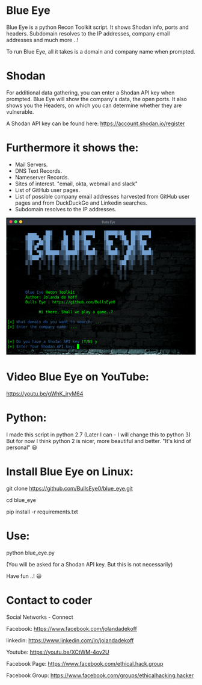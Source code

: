 # Blue Eye
Blue Eye is a python Recon Toolkit script. It shows Shodan info, ports and headers. Subdomain resolves to the IP addresses, company email addresses and much more ..!

To run Blue Eye, all it takes is a domain and company name when prompted.


# Shodan
For additional data gathering, you can enter a Shodan API key when prompted.
Blue Eye will show the company's data, the open ports. It also shows you the Headers, on which you can determine whether they are vulnerable.

A Shodan API key can be found here: 
https://account.shodan.io/register


# Furthermore it shows the:

* Mail Servers.
* DNS Text Records.
* Nameserver Records.
* Sites of interest. "email, okta, webmail and slack"
* List of GitHub user pages.
* List of possible company email addresses harvested from GitHub user pages and from DuckDuckGo and Linkedin searches.
* Subdomain resolves to the IP addresses.

![Screenshot](banner.png)

# Video Blue Eye on YouTube:

https://youtu.be/gWhK_iryM64


# Python:

I made this script in python 2.7 
(Later I can - I will change this to python 3) But for now I think python 2 is nicer, more beautiful and better. "It's kind of personal" 😃


# Install Blue Eye on Linux:

git clone https://github.com/BullsEye0/blue_eye.git

cd blue_eye

pip install -r requirements.txt


# Use:
python blue_eye.py

(You will be asked for a Shodan API key.
But this is not necessarily)

Have fun ..! 😃

# Contact to coder
Social Networks - Connect

Facebook: https://www.facebook.com/jolandadekoff

linkedin: https://www.linkedin.com/in/jolandadekoff

Youtube: https://youtu.be/XCtWM-4ov2U

Facebook Page: https://www.facebook.com/ethical.hack.group

Facebook Group: https://www.facebook.com/groups/ethicalhacking.hacker
